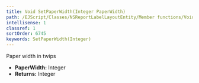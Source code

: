 ```yaml
---
title: Void SetPaperWidth(Integer PaperWidth)
path: /EJScript/Classes/NSReportLabelLayoutEntity/Member functions/Void SetPaperWidth(Integer p_0)
intellisense: 1
classref: 1
sortOrder: 6745
keywords: SetPaperWidth(Integer)
---
```



Paper width in twips



* **PaperWidth:** Integer
* **Returns:** Integer


